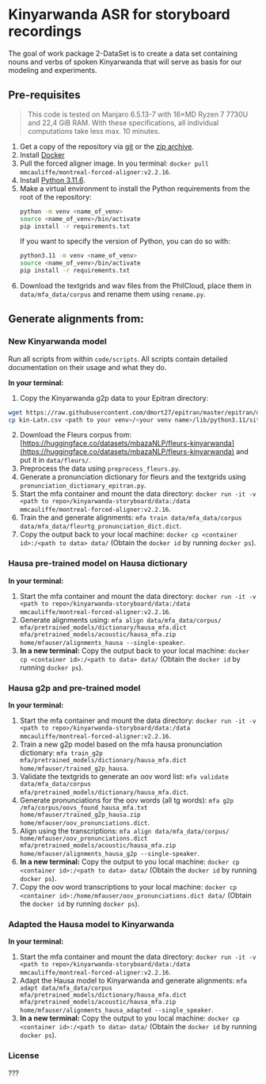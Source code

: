 # Kinyarwanda ASR for storyboard recordings

The goal of work package 2-DataSet is to create a data set containing nouns and verbs of spoken Kinyarwanda that will serve as basis for our modeling and experiments.

## Pre-requisites
> This code is tested on Manjaro 6.5.13-7 with 16×MD Ryzen 7 7730U and 22,4 GiB RAM.
> With these specifications, all individual computations take less max. 10 minutes.

1. Get a copy of the repository via [git](https://docs.github.com/en/repositories/creating-and-managing-repositories/cloning-a-repository) or the [zip archive](https://github.com/ansost/kinyarwanda-storyboard/archive/refs/heads/main.zip).
2. Install [Docker](https://docs.docker.com/get-docker/)
3. Pull the forced aligner image. In you terminal: `docker pull mmcauliffe/montreal-forced-aligner:v2.2.16`.
4. Install [Python 3.11.6](https://www.python.org/downloads/release/python-3116/).
5. Make a virtual environment to install the Python requirements from the root of the repository:
    ```sh
    python -m venv <name_of_venv>
    source <name_of_venv>/bin/activate
    pip install -r requirements.txt
    ```
    If you want to specify the version of Python, you can do so with:
    ```sh
    python3.11 -m venv <name_of_venv>
    source <name_of_venv>/bin/activate
    pip install -r requirements.txt
    ```
6. Download the textgrids and wav files from the PhilCloud, place them in `data/mfa_data/corpus` and rename them using `rename.py`.

## Generate alignments from:

### New Kinyarwanda model
Run all scripts from within `code/scripts`. All scripts contain detailed documentation on their usage and what they do.

**In your terminal:**
1. Copy the Kinyarwanda g2p data to your Epitran directory:
```sh
wget https://raw.githubusercontent.com/dmort27/epitran/master/epitran/data/map/kin-Latn.csv
cp kin-Latn.csv <path to your venv>/<your venv name>/lib/python3.11/site-packages/epitran/data/space
```
2. Download the Fleurs corpus from: [https://huggingface.co/datasets/mbazaNLP/fleurs-kinyarwanda](https://huggingface.co/datasets/mbazaNLP/fleurs-kinyarwanda) and put it in `data/fleurs/`.
3. Preprocess the data using `preprocess_fleurs.py`.
4. Generate a pronunciation dictionary for fleurs and the textgrids using `pronunciation_dictionary_epitran.py`.
5. Start the mfa container and mount the data directory: `docker run -it -v <path to repo>/kinyarwanda-storyboard/data:/data mmcauliffe/montreal-forced-aligner:v2.2.16`.
6. Train the and generate alignments: `mfa train data/mfa_data/corpus data/mfa_data/fleurtg_pronunciation_dict.dict`.
7. Copy the output back to your local machine: `docker cp <container id>:/<path to data> data/` (Obtain the `docker id` by running `docker ps`).

### Hausa pre-trained model on Hausa dictionary
**In your terminal:**
1. Start the mfa container and mount the data directory: `docker run -it -v <path to repo>/kinyarwanda-storyboard/data:/data mmcauliffe/montreal-forced-aligner:v2.2.16`.
2. Generate alignments using: `mfa align data/mfa_data/corpus/ mfa/pretrained_models/dictionary/hausa_mfa.dict mfa/pretrained_models/acoustic/hausa_mfa.zip home/mfauser/alignments_hausa --single-speaker`.
3. **In a new terminal:** Copy the output back to your local machine: `docker cp <container id>:/<path to data> data/` (Obtain the `docker id` by running `docker ps`).

### Hausa g2p and pre-trained model
**In your terminal:**
1. Start the mfa container and mount the data directory: `docker run -it -v <path to repo>/kinyarwanda-storyboard/data:/data mmcauliffe/montreal-forced-aligner:v2.2.16`.
2. Train a new g2p model based on the mfa hausa pronunciation dictionary: `mfa train_g2p mfa/pretrained_models/dictionary/hausa_mfa.dict home/mfauser/trained_g2p_hausa`.
3. Validate the textgrids to generate an oov word list: `mfa validate data/mfa_data/corpus mfa/pretrained_models/dictionary/hausa_mfa.dict`.
4. Generate pronunciations for the oov words (all tg words): `mfa g2p /mfa/corpus/oovs_found_hausa_mfa.txt home/mfauser/trained_g2p_hausa.zip home/mfauser/oov_pronunciations.dict`.
5. Align using the transcriptions: `mfa align data/mfa_data/corpus/ home/mfauser/oov_pronunciations.dict mfa/pretrained_models/acoustic/hausa_mfa.zip home/mfauser/alignments_hausa_g2p --single-speaker`.
6. **In a new terminal:** Copy the output to you local machine: `docker cp <container id>:/<path to data> data/` (Obtain the `docker id` by running `docker ps`).
7. Copy the oov word transcriptions to your local machine: `docker cp <container id>:/home/mfauser/oov_pronunciations.dict data/` (Obtain the `docker id` by running `docker ps`).

### Adapted the Hausa model to Kinyarwanda
**In your terminal:**
1. Start the mfa container and mount the data directory: `docker run -it -v <path to repo>/kinyarwanda-storyboard/data:/data mmcauliffe/montreal-forced-aligner:v2.2.16`.
2. Adapt the Hausa model to Kinyarwanda and generate alignments: `mfa adapt data/mfa_data/corpus mfa/pretrained_models/dictionary/hausa_mfa.dict mfa/pretrained_models/acoustic/hausa_mfa.zip home/mfauser/alignments_hausa_adapted --single_speaker`.
3. **In a new terminal:** Copy the output to you local machine: `docker cp <container id>:/<path to data> data/` (Obtain the `docker id` by running `docker ps`).

### License
???
